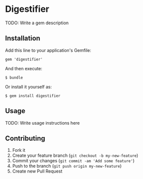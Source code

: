# Digestifier

TODO: Write a gem description

## Installation

Add this line to your application's Gemfile:

    gem 'digestifier'

And then execute:

    $ bundle

Or install it yourself as:

    $ gem install digestifier

## Usage

TODO: Write usage instructions here

## Contributing

1. Fork it
2. Create your feature branch (`git checkout -b my-new-feature`)
3. Commit your changes (`git commit -am 'Add some feature'`)
4. Push to the branch (`git push origin my-new-feature`)
5. Create new Pull Request
